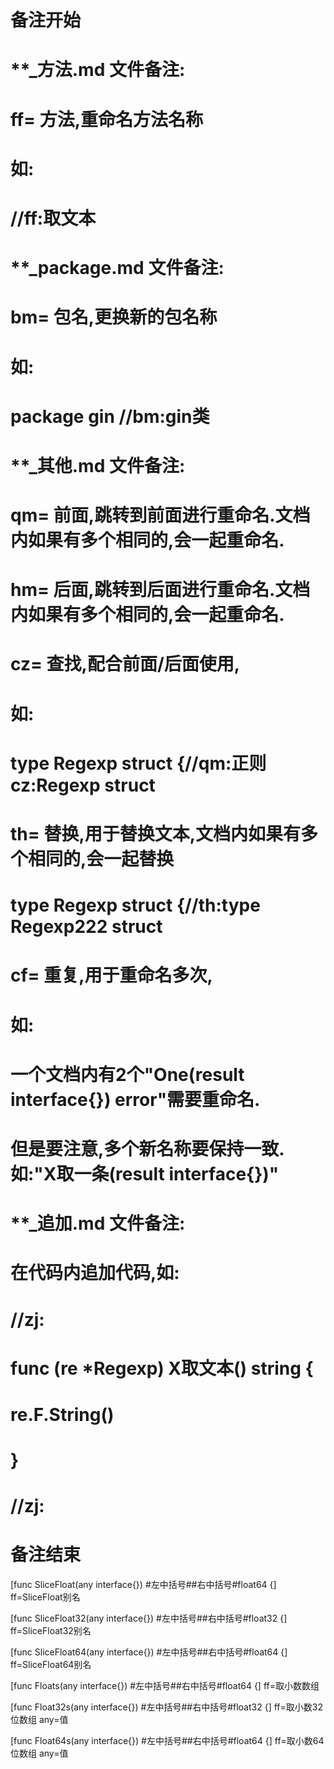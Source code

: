 # 备注开始
# **_方法.md 文件备注:
# ff= 方法,重命名方法名称
# 如:
# //ff:取文本

# **_package.md 文件备注:
# bm= 包名,更换新的包名称 
# 如: 
# package gin //bm:gin类

# **_其他.md 文件备注:
# qm= 前面,跳转到前面进行重命名.文档内如果有多个相同的,会一起重命名.
# hm= 后面,跳转到后面进行重命名.文档内如果有多个相同的,会一起重命名.
# cz= 查找,配合前面/后面使用,
# 如:
# type Regexp struct {//qm:正则 cz:Regexp struct
#
# th= 替换,用于替换文本,文档内如果有多个相同的,会一起替换
# type Regexp struct {//th:type Regexp222 struct
#
# cf= 重复,用于重命名多次,
# 如: 
# 一个文档内有2个"One(result interface{}) error"需要重命名.
# 但是要注意,多个新名称要保持一致. 如:"X取一条(result interface{})"

# **_追加.md 文件备注:
# 在代码内追加代码,如:
# //zj:
# func (re *Regexp) X取文本() string { 
#    re.F.String()
# }
# //zj:
# 备注结束

[func SliceFloat(any interface{}) #左中括号##右中括号#float64 {]
ff=SliceFloat别名

[func SliceFloat32(any interface{}) #左中括号##右中括号#float32 {]
ff=SliceFloat32别名

[func SliceFloat64(any interface{}) #左中括号##右中括号#float64 {]
ff=SliceFloat64别名

[func Floats(any interface{}) #左中括号##右中括号#float64 {]
ff=取小数数组

[func Float32s(any interface{}) #左中括号##右中括号#float32 {]
ff=取小数32位数组
any=值

[func Float64s(any interface{}) #左中括号##右中括号#float64 {]
ff=取小数64位数组
any=值
